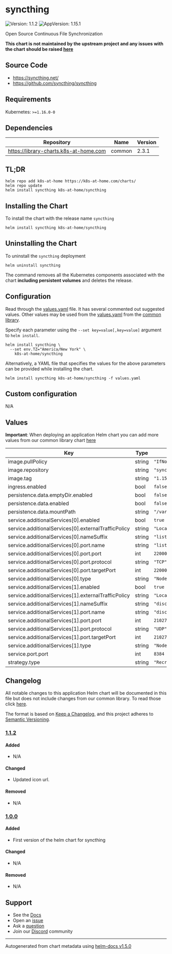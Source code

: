 # syncthing

![Version: 1.1.2](https://img.shields.io/badge/Version-1.1.2-informational?style=flat-square) ![AppVersion: 1.15.1](https://img.shields.io/badge/AppVersion-1.15.1-informational?style=flat-square)

Open Source Continuous File Synchronization

**This chart is not maintained by the upstream project and any issues with the chart should be raised [here](https://github.com/k8s-at-home/charts/issues/new/choose)**

## Source Code

* <https://syncthing.net/>
* <https://github.com/syncthing/syncthing>

## Requirements

Kubernetes: `>=1.16.0-0`

## Dependencies

| Repository | Name | Version |
|------------|------|---------|
| https://library-charts.k8s-at-home.com | common | 2.3.1 |

## TL;DR

```console
helm repo add k8s-at-home https://k8s-at-home.com/charts/
helm repo update
helm install syncthing k8s-at-home/syncthing
```

## Installing the Chart

To install the chart with the release name `syncthing`

```console
helm install syncthing k8s-at-home/syncthing
```

## Uninstalling the Chart

To uninstall the `syncthing` deployment

```console
helm uninstall syncthing
```

The command removes all the Kubernetes components associated with the chart **including persistent volumes** and deletes the release.

## Configuration

Read through the [values.yaml](./values.yaml) file. It has several commented out suggested values.
Other values may be used from the [values.yaml](https://github.com/k8s-at-home/library-charts/tree/main/charts/stable/common/values.yaml) from the [common library](https://github.com/k8s-at-home/library-charts/tree/main/charts/stable/common).

Specify each parameter using the `--set key=value[,key=value]` argument to `helm install`.

```console
helm install syncthing \
  --set env.TZ="America/New York" \
    k8s-at-home/syncthing
```

Alternatively, a YAML file that specifies the values for the above parameters can be provided while installing the chart.

```console
helm install syncthing k8s-at-home/syncthing -f values.yaml
```

## Custom configuration

N/A

## Values

**Important**: When deploying an application Helm chart you can add more values from our common library chart [here](https://github.com/k8s-at-home/library-charts/tree/main/charts/stable/common)

| Key | Type | Default | Description |
|-----|------|---------|-------------|
| image.pullPolicy | string | `"IfNotPresent"` |  |
| image.repository | string | `"syncthing/syncthing"` |  |
| image.tag | string | `"1.15.1"` |  |
| ingress.enabled | bool | `false` |  |
| persistence.data.emptyDir.enabled | bool | `false` |  |
| persistence.data.enabled | bool | `false` |  |
| persistence.data.mountPath | string | `"/var/syncthing"` |  |
| service.additionalServices[0].enabled | bool | `true` |  |
| service.additionalServices[0].externalTrafficPolicy | string | `"Local"` |  |
| service.additionalServices[0].nameSuffix | string | `"listen"` |  |
| service.additionalServices[0].port.name | string | `"listen"` |  |
| service.additionalServices[0].port.port | int | `22000` |  |
| service.additionalServices[0].port.protocol | string | `"TCP"` |  |
| service.additionalServices[0].port.targetPort | int | `22000` |  |
| service.additionalServices[0].type | string | `"NodePort"` |  |
| service.additionalServices[1].enabled | bool | `true` |  |
| service.additionalServices[1].externalTrafficPolicy | string | `"Local"` |  |
| service.additionalServices[1].nameSuffix | string | `"discovery"` |  |
| service.additionalServices[1].port.name | string | `"discovery"` |  |
| service.additionalServices[1].port.port | int | `21027` |  |
| service.additionalServices[1].port.protocol | string | `"UDP"` |  |
| service.additionalServices[1].port.targetPort | int | `21027` |  |
| service.additionalServices[1].type | string | `"NodePort"` |  |
| service.port.port | int | `8384` |  |
| strategy.type | string | `"Recreate"` |  |

## Changelog

All notable changes to this application Helm chart will be documented in this file but does not include changes from our common library. To read those click [here](https://github.com/k8s-at-home/library-charts/tree/main/charts/stable/common#changelog).

The format is based on [Keep a Changelog](https://keepachangelog.com/en/1.0.0/), and this project adheres to [Semantic Versioning](https://semver.org/spec/v2.0.0.html).

### [1.1.2]

#### Added

- N/A

#### Changed

- Updated icon url.

#### Removed

- N/A

### [1.0.0]

#### Added

- First version of the helm chart for syncthing

#### Changed

- N/A

#### Removed

- N/A

[1.1.2]: #1.1.2
[1.0.0]: #1.0.0

## Support

- See the [Docs](https://docs.k8s-at-home.com/our-helm-charts/getting-started/)
- Open an [issue](https://github.com/k8s-at-home/charts/issues/new/choose)
- Ask a [question](https://github.com/k8s-at-home/organization/discussions)
- Join our [Discord](https://discord.gg/sTMX7Vh) community

----------------------------------------------
Autogenerated from chart metadata using [helm-docs v1.5.0](https://github.com/norwoodj/helm-docs/releases/v1.5.0)